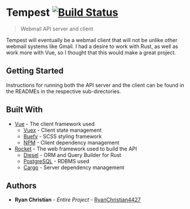 # Tempest [![Build Status](https://travis-ci.org/RyanChristian4427/tempest.svg?branch=master)](https://travis-ci.org/RyanChristian4427/tempest)
> Webmail API server and client

Tempest will eventually be a webmail client that will not be unlike other webmail systems like Gmail. I had a desire to work with Rust, as well as work more with Vue, so I thought that this would make a great project.  

## Getting Started

Instructions for running both the API server and the client can be found in the READMEs in the respective sub-directories.

## Built With

* [Vue](https://vuejs.org/) - The client framework used
  * [Vuex](https://vuex.vuejs.org/) - Client state management
  * [Buefy](https://buefy.org/) - SCSS styling framework
  * [NPM](https://www.npmjs.com/) - Client dependency management
* [Rocket](https://rocket.rs/) - The web framework used to build the API
  * [Diesel](https://diesel.rs/) - ORM and Query Builder for Rust
  * [PostgreSQL](https://www.postgresql.org/) - RDBMS used
  * [Cargo](https://crates.io/) - Server dependency management

## Authors

* **Ryan Christian** - *Entire Project* - [RyanChristian4427](https://github.com/RyanChristian4427)
